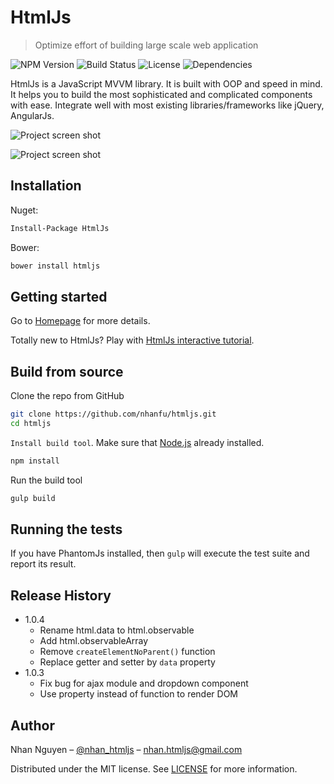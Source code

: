 # HtmlJs
> Optimize effort of building large scale web application

![NPM Version][npm-image]
![Build Status][travis-image]
![License][license-image]
![Dependencies][dependencies]

HtmlJs is a JavaScript MVVM library. It is built with OOP and speed in mind.
It helps you to build the most sophisticated and complicated components with ease.
Integrate well with most existing libraries/frameworks like jQuery, AngularJs.

![Project screen shot](https://nhanfu.github.io/htmljs/api/images/code.png)

![Project screen shot](https://nhanfu.github.io/htmljs/api/images/shopping_cart.png)

## Installation

Nuget:

```sh
Install-Package HtmlJs
```

Bower:

```sh
bower install htmljs
```

## Getting started
Go to [Homepage](https://nhanfu.github.io/htmljs/api/index.html) for more details.

Totally new to HtmlJs? Play with [HtmlJs interactive tutorial](https://nhanfu.github.io/htmljs/api/tutorial.html#step1).

## Build from source

Clone the repo from GitHub

```sh
git clone https://github.com/nhanfu/htmljs.git
cd htmljs
```

`Install build tool`. Make sure that [Node.js](nodejs.org) already installed.

```sh
npm install
```

Run the build tool

```sh
gulp build
```

## Running the tests

If you have PhantomJs installed, then `gulp` will execute the test suite and report its result.

## Release History

* 1.0.4
    * Rename html.data to html.observable
    * Add html.observableArray
    * Remove `createElementNoParent()` function
    * Replace getter and setter by `data` property
* 1.0.3
    * Fix bug for ajax module and dropdown component
    * Use property instead of function to render DOM

## Author

Nhan Nguyen – [@nhan_htmljs](https://twitter.com/nhan_htmljs) – nhan.htmljs@gmail.com

Distributed under the MIT license. See [LICENSE](https://opensource.org/licenses/MIT) for more information.

[npm-image]: https://img.shields.io/badge/npm-v1.0.4-orange.svg?style=flat-square
[npm-downloads]: https://img.shields.io/npm/dm/datadog-metrics.svg?style=flat-square
[travis-image]: https://img.shields.io/travis/dbader/node-datadog-metrics/master.svg?style=flat-square
[license-image]: https://img.shields.io/packagist/l/doctrine/orm.svg?style=flat-square
[dependencies]: https://img.shields.io/versioneye/d/ruby/rails.svg?style=flat-square